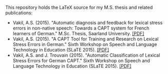 This repository holds the LaTeX source for my M.S. thesis and related publications:

* Vakil, A.S. (2015). "Automatic diagnosis and feedback for lexical stress errors in non-native speech: Towards a CAPT system for French learners of German." M.Sc. Thesis, Saarland University. [[PDF]](https://vakila.github.io/docs/Vakil-2015-MScThesis.pdf)
* Vakil, A.S. (2015). "A CAPT Tool for Training and Research on Lexical Stress Errors in German." Sixth Workshop on Speech and Language Technology in Education (SLaTE 2015). [[PDF]](https://www.slate2015.org/files/submissions/Vakil15-ACT.pdf)
* Vakil, A.S. and J. Trouvain (2015). "Automatic Classification of Lexical Stress Errors for German CAPT." Sixth Workshop on Speech and Language Technology in Education (SLaTE 2015). [[PDF]](https://www.slate2015.org/files/submissions/Vakil15-ACO.pdf)
